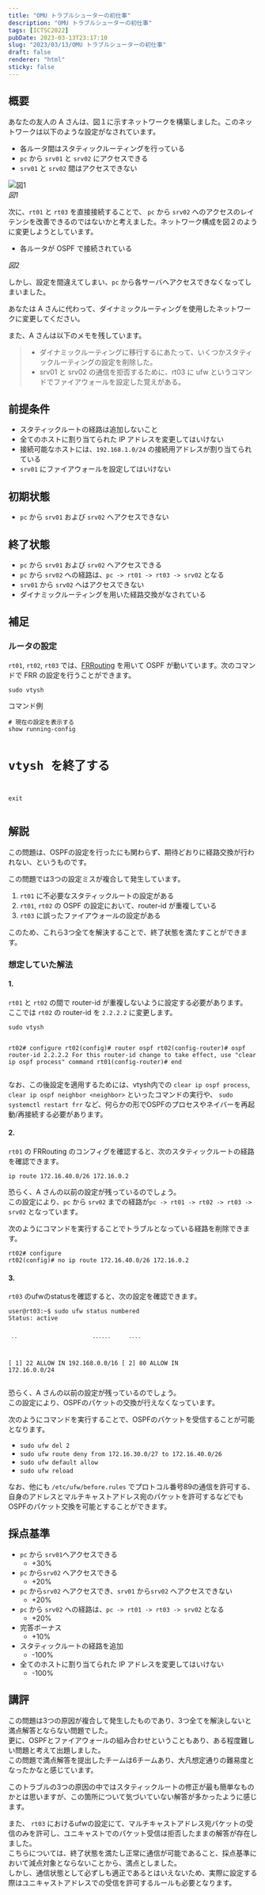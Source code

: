 ```yaml
---
title: "OMU トラブルシューターの初仕事"
description: "OMU トラブルシューターの初仕事"
tags: [ICTSC2022]
pubDate: 2023-03-13T23:17:10
slug: "2023/03/13/OMU トラブルシューターの初仕事"
draft: false
renderer: "html"
sticky: false
---
```



<h2>概要</h2>



<p>あなたの友人の A さんは、図１に示すネットワークを構築しました。このネットワークは以下のような設定がなされています。</p>



<ul>
<li>各ルータ間はスタティックルーティングを行っている</li>



<li><code>pc</code> から <code>srv01</code> と <code>srv02</code> にアクセスできる</li>



<li><code>srv01</code> と <code>srv02</code> 間はアクセスできない</li>
</ul>



<p><img decoding="async" src="https://i.imgur.com/sS5eCa1.png.webp" alt="図1"><br><em>図1</em></p>



<p>次に、<code>rt01</code> と <code>rt03</code> を直接接続することで、 <code>pc</code> から <code>srv02</code> へのアクセスのレイテンシを改善できるのではないかと考えました。ネットワーク構成を図２のように変更しようとしています。</p>



<ul>
<li>各ルータが OSPF で接続されている</li>
</ul>



<p><img decoding="async" src="https://i.imgur.com/uKNXAQw.png.webp" alt=""><br><em>図2</em></p>



<p>しかし、設定を間違えてしまい、<code>pc</code> から各サーバへアクセスできなくなってしまいました。</p>



<p>あなたは A さんに代わって、ダイナミックルーティングを使用したネットワークに変更してください。</p>



<p>また、A さんは以下のメモを残しています。</p>



<blockquote class="wp-block-quote">
<ul>
<li>ダイナミックルーティングに移行するにあたって、いくつかスタティックルーティングの設定を削除した。</li>



<li>srv01 と srv02 の通信を拒否するために、rt03 に ufw というコマンドでファイアウォールを設定した覚えがある。</li>
</ul>
</blockquote>



<h2>前提条件</h2>



<ul>
<li>スタティックルートの経路は追加しないこと</li>



<li>全てのホストに割り当てられた IP アドレスを変更してはいけない</li>



<li>接続可能なホストには、<code>192.168.1.0/24</code> の接続用アドレスが割り当てられている</li>



<li><code>srv01</code> にファイアウォールを設定してはいけない</li>
</ul>



<h2>初期状態</h2>



<ul>
<li><code>pc</code> から <code>srv01</code> および <code>srv02</code> へアクセスできない</li>
</ul>



<h2>終了状態</h2>



<ul>
<li><code>pc</code> から <code>srv01</code> および <code>srv02</code> へアクセスできる</li>



<li><code>pc</code> から <code>srv02</code> への経路は、<code>pc -&gt; rt01 -&gt; rt03 -&gt; srv02</code> となる</li>



<li><code>srv01</code> から <code>srv02</code> へはアクセスできない</li>



<li>ダイナミックルーティングを用いた経路交換がなされている</li>
</ul>



<h2>補足</h2>



<h3>ルータの設定</h3>



<p><code>rt01</code>, <code>rt02</code>, <code>rt03</code> では、<a href="https://frrouting.org/">FRRouting</a> を用いて OSPF が動いています。次のコマンドで FRR の設定を行うことができます。</p>


<div class="wp-block-syntaxhighlighter-code "><pre class="brush: plain; title: ; title: ; notranslate" title=""><code>sudo vtysh</code></pre></div>


<p>コマンド例</p>


<div class="wp-block-syntaxhighlighter-code "><pre class="brush: plain; title: ; title: ; notranslate" title=""><code># 現在の設定を表示する
show running-config

# vtysh を終了する
exit</code></pre></div>


<h2>解説</h2>



<p>この問題は、OSPFの設定を行ったにも関わらず、期待どおりに経路交換が行われない、というものです。</p>



<p>この問題では3つの設定ミスが複合して発生しています。</p>



<ol>
<li><code>rt01</code> に不必要なスタティックルートの設定がある</li>



<li><code>rt01</code>, <code>rt02</code> の OSPF の設定において、router-id が重複している</li>



<li><code>rt03</code> に誤ったファイアウォールの設定がある</li>
</ol>



<p>このため、これら3つ全てを解決することで、終了状態を満たすことができます。</p>



<h3>想定していた解法</h3>



<h4>1.</h4>



<p><code>rt01</code> と <code>rt02</code> の間で router-id が重複しないように設定する必要があります。<br>ここでは <code>rt02</code> の router-id を <code>2.2.2.2</code> に変更します。</p>


<div class="wp-block-syntaxhighlighter-code "><pre class="brush: plain; title: ; title: ; notranslate" title=""><code>sudo vtysh

rt02# configure
rt02(config)# router ospf
rt02(config-router)# ospf router-id 2.2.2.2
For this router-id change to take effect, use &quot;clear ip ospf process&quot; command
rt01(config-router)# end</code></pre></div>


<p>なお、この後設定を適用するためには、vtysh内での <code>clear ip ospf process</code>, <code>clear ip ospf neighbor &lt;neighbor&gt;</code> といったコマンドの実行や、 <code>sudo systemctl restart frr</code> など、何らかの形でOSPFのプロセスやネイバーを再起動/再接続する必要があります。</p>



<h4>2.</h4>



<p><code>rt01</code> の FRRouting のコンフィグを確認すると、次のスタティックルートの経路を確認できます。</p>


<div class="wp-block-syntaxhighlighter-code "><pre class="brush: plain; title: ; title: ; notranslate" title=""><code>ip route 172.16.40.0/26 172.16.0.2</code></pre></div>


<p>恐らく、A さんの以前の設定が残っているのでしょう。<br>この設定により、<code>pc</code> から <code>srv02</code> までの経路が<code>pc -&gt; rt01 -&gt; rt02 -&gt; rt03 -&gt; srv02</code> となっています。</p>



<p>次のようにコマンドを実行することでトラブルとなっている経路を削除できます。</p>


<div class="wp-block-syntaxhighlighter-code "><pre class="brush: plain; title: ; title: ; notranslate" title=""><code>rt02# configure
rt02(config)# no ip route 172.16.40.0/26 172.16.0.2</code></pre></div>


<h4>3.</h4>



<p><code>rt03</code> のufwのstatusを確認すると、次の設定を確認できます。</p>


<div class="wp-block-syntaxhighlighter-code "><pre class="brush: plain; title: ; title: ; notranslate" title=""><code>user@rt03:~$ sudo ufw status numbered
Status: active

     --                         ------      ----
&#91; 1] 22                         ALLOW IN    192.168.0.0/16
&#91; 2] 80                         ALLOW IN    172.16.0.0/24</code></pre></div>


<p>恐らく、A さんの以前の設定が残っているのでしょう。<br>この設定により、OSPFのパケットの交換が行えなくなっています。</p>



<p>次のようにコマンドを実行することで、OSPFのパケットを受信することが可能となります。</p>



<ul>
<li><code>sudo ufw del 2</code></li>



<li><code>sudo ufw route deny from 172.16.30.0/27 to 172.16.40.0/26</code></li>



<li><code>sudo ufw default allow</code></li>



<li><code>sudo ufw reload</code></li>
</ul>



<p>なお、他にも <code>/etc/ufw/before.rules</code> でプロトコル番号89の通信を許可する、自身のアドレスとマルチキャストアドレス宛のパケットを許可するなどでもOSPFのパケット交換を可能とすることができます。</p>



<h2>採点基準</h2>



<ul>
<li><code>pc</code> から <code>srv01</code>へアクセスできる
<ul>
<li>+30%</li>
</ul>
</li>



<li><code>pc</code> から<code>srv02</code> へアクセスできる
<ul>
<li>+20%</li>
</ul>
</li>



<li><code>pc</code> から<code>srv02</code> へアクセスでき、<code>srv01</code> から<code>srv02</code> へアクセスできない
<ul>
<li>+20%</li>
</ul>
</li>



<li><code>pc</code> から <code>srv02</code> への経路は、<code>pc -&gt; rt01 -&gt; rt03 -&gt; srv02</code> となる
<ul>
<li>+20%</li>
</ul>
</li>



<li>完答ボーナス
<ul>
<li>+10%</li>
</ul>
</li>



<li>スタティックルートの経路を追加
<ul>
<li>-100%</li>
</ul>
</li>



<li>全てのホストに割り当てられた IP アドレスを変更してはいけない
<ul>
<li>-100%</li>
</ul>
</li>
</ul>



<h2>講評</h2>



<p>この問題は3つの原因が複合して発生したものであり、3つ全てを解決しないと満点解答とならない問題でした。<br>更に、OSPFとファイアウォールの組み合わせということもあり、ある程度難しい問題と考えて出題しました。<br>この問題で満点解答を提出したチームは6チームあり、大凡想定通りの難易度となったかなと感じています。</p>



<p>このトラブルの3つの原因の中ではスタティックルートの修正が最も簡単なものかとは思いますが、この箇所について気づいていない解答が多かったように感じます。</p>



<p>また、 <code>rt03</code> におけるufwの設定にて、マルチキャストアドレス宛パケットの受信のみを許可し、ユニキャストでのパケット受信は拒否したままの解答が存在しました。<br>こちらについては、終了状態を満たし正常に通信が可能であること、採点基準において減点対象とならないことから、満点としました。<br>しかし、通信状態として必ずしも適正であるとはいえないため、実際に設定する際はユニキャストアドレスでの受信を許可するルールも必要となります。</p>
